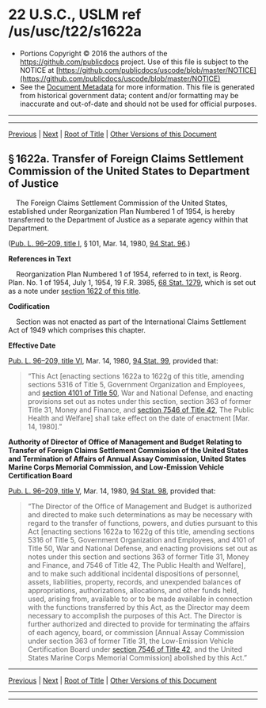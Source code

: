 ---
---

# 22 U.S.C., USLM ref /us/usc/t22/s1622a

* Portions Copyright © 2016 the authors of the https://github.com/publicdocs project.
  Use of this file is subject to the NOTICE at [https://github.com/publicdocs/uscode/blob/master/NOTICE](https://github.com/publicdocs/uscode/blob/master/NOTICE)
* See the [Document Metadata](././../../../../..//README.md) for more information.
  This file is generated from historical government data; content and/or formatting may be inaccurate and out-of-date and should not be used for official purposes.

----------
----------

[Previous](./../../../../..//us/usc/t22/ch21/schI/m__us_usc_t22_s1622.md) | [Next](./../../../../..//us/usc/t22/ch21/schI/m__us_usc_t22_s1622b.md) | [Root of Title](./../../../../../) | [Other Versions of this Document](https://publicdocs.github.io/go/links?ns=uslm&ref=%2Fus%2Fusc%2Ft22%2Fs1622a)

## § 1622a. Transfer of Foreign Claims Settlement Commission of the United States to Department of Justice

    The Foreign Claims Settlement Commission of the United States, established under Reorganization Plan Numbered 1 of 1954, is hereby transferred to the Department of Justice as a separate agency within that Department.

([Pub. L. 96–209, title I][/us/pl/96/209/tI], § 101, Mar. 14, 1980, [94 Stat. 96][/us/stat/94/96].)

 __References in Text__ 

    Reorganization Plan Numbered 1 of 1954, referred to in text, is Reorg. Plan. No. 1 of 1954, July 1, 1954, 19 F.R. 3985, [68 Stat. 1279][/us/stat/68/1279], which is set out as a note under [section 1622 of this title][/us/usc/t22/s1622].

 __Codification__ 

    Section was not enacted as part of the International Claims Settlement Act of 1949 which comprises this chapter.

 __Effective Date__ 

[Pub. L. 96–209, title VI][/us/pl/96/209/tVI], Mar. 14, 1980, [94 Stat. 99][/us/stat/94/99], provided that: 

> “This Act \[enacting sections 1622a to 1622g of this title, amending sections 5316 of Title 5, Government Organization and Employees, and [section 4101 of Title 50][/us/usc/t50/s4101], War and National Defense, and enacting provisions set out as notes under this section, section 363 of former Title 31, Money and Finance, and [section 7546 of Title 42][/us/usc/t42/s7546], The Public Health and Welfare\] shall take effect on the date of enactment \[Mar. 14, 1980\].”

 __Authority of Director of Office of Management and Budget Relating to Transfer of Foreign Claims Settlement Commission of the United States and Termination of Affairs of Annual Assay Commission, United States Marine Corps Memorial Commission, and Low-Emission Vehicle Certification Board__ 

[Pub. L. 96–209, title V][/us/pl/96/209/tV], Mar. 14, 1980, [94 Stat. 98][/us/stat/94/98], provided that: 

> “The Director of the Office of Management and Budget is authorized and directed to make such determinations as may be necessary with regard to the transfer of functions, powers, and duties pursuant to this Act \[enacting sections 1622a to 1622g of this title, amending sections 5316 of Title 5, Government Organization and Employees, and 4101 of Title 50, War and National Defense, and enacting provisions set out as notes under this section and sections 363 of former Title 31, Money and Finance, and 7546 of Title 42, The Public Health and Welfare\], and to make such additional incidental dispositions of personnel, assets, liabilities, property, records, and unexpended balances of appropriations, authorizations, allocations, and other funds held, used, arising from, available to or to be made available in connection with the functions transferred by this Act, as the Director may deem necessary to accomplish the purposes of this Act. The Director is further authorized and directed to provide for terminating the affairs of each agency, board, or commission \[Annual Assay Commission under section 363 of former Title 31, the Low-Emission Vehicle Certification Board under [section 7546 of Title 42][/us/usc/t42/s7546], and the United States Marine Corps Memorial Commission\] abolished by this Act.”

----------

[Previous](./../../../../..//us/usc/t22/ch21/schI/m__us_usc_t22_s1622.md) | [Next](./../../../../..//us/usc/t22/ch21/schI/m__us_usc_t22_s1622b.md) | [Root of Title](./../../../../../) | [Other Versions of this Document](https://publicdocs.github.io/go/links?ns=uslm&ref=%2Fus%2Fusc%2Ft22%2Fs1622a)

----------
----------

[/us/pl/96/209/tI]: https://publicdocs.github.io/go/links?ns=uslm&ref=%2Fus%2Fpl%2F96%2F209%2FtI
[/us/stat/94/96]: https://publicdocs.github.io/go/links?ns=uslm&ref=%2Fus%2Fstat%2F94%2F96
[/us/stat/68/1279]: https://publicdocs.github.io/go/links?ns=uslm&ref=%2Fus%2Fstat%2F68%2F1279
[/us/usc/t22/s1622]: https://publicdocs.github.io/go/links?ns=uslm&ref=%2Fus%2Fusc%2Ft22%2Fs1622
[/us/pl/96/209/tVI]: https://publicdocs.github.io/go/links?ns=uslm&ref=%2Fus%2Fpl%2F96%2F209%2FtVI
[/us/stat/94/99]: https://publicdocs.github.io/go/links?ns=uslm&ref=%2Fus%2Fstat%2F94%2F99
[/us/usc/t50/s4101]: https://publicdocs.github.io/go/links?ns=uslm&ref=%2Fus%2Fusc%2Ft50%2Fs4101
[/us/usc/t42/s7546]: https://publicdocs.github.io/go/links?ns=uslm&ref=%2Fus%2Fusc%2Ft42%2Fs7546
[/us/pl/96/209/tV]: https://publicdocs.github.io/go/links?ns=uslm&ref=%2Fus%2Fpl%2F96%2F209%2FtV
[/us/stat/94/98]: https://publicdocs.github.io/go/links?ns=uslm&ref=%2Fus%2Fstat%2F94%2F98
[/us/usc/t42/s7546]: https://publicdocs.github.io/go/links?ns=uslm&ref=%2Fus%2Fusc%2Ft42%2Fs7546


